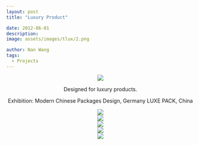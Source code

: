 ```yaml
---
layout: post
title: "Luxury Product"

date: 2012-06-01
description:
image: assets/images/tlux/2.png

author: Nan Wang
tags:
  - Projects
---
```



<div class="section-padding" align="center">
<img source type="img/png" src="{{ "assets/images/tlux/1.png" | relative_url }}"/>
</div>

<div class="section-padding bg-white" align="center">

Designed for luxury products.

Exhibition:
Modern Chinese Packages Design, Germany
LUXE PACK, China


</div>

<div class="section-padding" align="center">
<img source type="img/png" src="{{ "assets/images/tlux/2.png" | relative_url }}"/>
</div>

<div class="section-padding" align="center">
<img source type="img/png" src="{{ "assets/images/tlux/3.png" | relative_url }}"/>
</div>


<div class="section-padding" align="center">
<img source type="img/png" src="{{ "assets/images/tlux/4.png" | relative_url }}"/>
</div>

<div class="section-padding" align="center">
<img source type="img/png" src="{{ "assets/images/tlux/5.png" | relative_url }}"/>
</div>

<div class="section-padding" align="center">
<img source type="img/png" src="{{ "assets/images/tlux/6.png" | relative_url }}"/>
</div>
